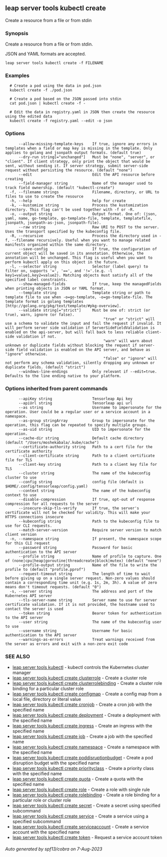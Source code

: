 ## leap server tools kubectl create

Create a resource from a file or from stdin

### Synopsis

Create a resource from a file or from stdin.

 JSON and YAML formats are accepted.

```
leap server tools kubectl create -f FILENAME
```

### Examples

```
  # Create a pod using the data in pod.json
  kubectl create -f ./pod.json
  
  # Create a pod based on the JSON passed into stdin
  cat pod.json | kubectl create -f -
  
  # Edit the data in registry.yaml in JSON then create the resource using the edited data
  kubectl create -f registry.yaml --edit -o json
```

### Options

```
      --allow-missing-template-keys    If true, ignore any errors in templates when a field or map key is missing in the template. Only applies to golang and jsonpath output formats. (default true)
      --dry-run string[="unchanged"]   Must be "none", "server", or "client". If client strategy, only print the object that would be sent, without sending it. If server strategy, submit server-side request without persisting the resource. (default "none")
      --edit                           Edit the API resource before creating
      --field-manager string           Name of the manager used to track field ownership. (default "kubectl-create")
  -f, --filename strings               Filename, directory, or URL to files to use to create the resource
  -h, --help                           help for create
  -k, --kustomize string               Process the kustomization directory. This flag can't be used together with -f or -R.
  -o, --output string                  Output format. One of: (json, yaml, name, go-template, go-template-file, template, templatefile, jsonpath, jsonpath-as-json, jsonpath-file).
      --raw string                     Raw URI to POST to the server.  Uses the transport specified by the kubeconfig file.
  -R, --recursive                      Process the directory used in -f, --filename recursively. Useful when you want to manage related manifests organized within the same directory.
      --save-config                    If true, the configuration of current object will be saved in its annotation. Otherwise, the annotation will be unchanged. This flag is useful when you want to perform kubectl apply on this object in the future.
  -l, --selector string                Selector (label query) to filter on, supports '=', '==', and '!='.(e.g. -l key1=value1,key2=value2). Matching objects must satisfy all of the specified label constraints.
      --show-managed-fields            If true, keep the managedFields when printing objects in JSON or YAML format.
      --template string                Template string or path to template file to use when -o=go-template, -o=go-template-file. The template format is golang templates [http://golang.org/pkg/text/template/#pkg-overview].
      --validate string[="strict"]     Must be one of: strict (or true), warn, ignore (or false).
                                       		"true" or "strict" will use a schema to validate the input and fail the request if invalid. It will perform server side validation if ServerSideFieldValidation is enabled on the api-server, but will fall back to less reliable client-side validation if not.
                                       		"warn" will warn about unknown or duplicate fields without blocking the request if server-side field validation is enabled on the API server, and behave as "ignore" otherwise.
                                       		"false" or "ignore" will not perform any schema validation, silently dropping any unknown or duplicate fields. (default "strict")
      --windows-line-endings           Only relevant if --edit=true. Defaults to the line ending native to your platform.
```

### Options inherited from parent commands

```
      --apiKey string                  Tensorleap Api key
      --apiUrl string                  Tensorleap api url
      --as string                      Username to impersonate for the operation. User could be a regular user or a service account in a namespace.
      --as-group stringArray           Group to impersonate for the operation, this flag can be repeated to specify multiple groups.
      --as-uid string                  UID to impersonate for the operation.
      --cache-dir string               Default cache directory (default "/Users/moshekabala/.kube/cache")
      --certificate-authority string   Path to a cert file for the certificate authority
      --client-certificate string      Path to a client certificate file for TLS
      --client-key string              Path to a client key file for TLS
      --cluster string                 The name of the kubeconfig cluster to use
      --config string                  config file (default is $HOME/.config/tensorleap/config.yaml)
      --context string                 The name of the kubeconfig context to use
      --disable-compression            If true, opt-out of response compression for all requests to the server
      --insecure-skip-tls-verify       If true, the server's certificate will not be checked for validity. This will make your HTTPS connections insecure
      --kubeconfig string              Path to the kubeconfig file to use for CLI requests.
      --match-server-version           Require server version to match client version
  -n, --namespace string               If present, the namespace scope for this CLI request
      --password string                Password for basic authentication to the API server
      --profile string                 Name of profile to capture. One of (none|cpu|heap|goroutine|threadcreate|block|mutex) (default "none")
      --profile-output string          Name of the file to write the profile to (default "profile.pprof")
      --request-timeout string         The length of time to wait before giving up on a single server request. Non-zero values should contain a corresponding time unit (e.g. 1s, 2m, 3h). A value of zero means don't timeout requests. (default "0")
  -s, --server string                  The address and port of the Kubernetes API server
      --tls-server-name string         Server name to use for server certificate validation. If it is not provided, the hostname used to contact the server is used
      --token string                   Bearer token for authentication to the API server
      --user string                    The name of the kubeconfig user to use
      --username string                Username for basic authentication to the API server
      --warnings-as-errors             Treat warnings received from the server as errors and exit with a non-zero exit code
```

### SEE ALSO

* [leap server tools kubectl](leap_server_tools_kubectl.md)	 - kubectl controls the Kubernetes cluster manager
* [leap server tools kubectl create clusterrole](leap_server_tools_kubectl_create_clusterrole.md)	 - Create a cluster role
* [leap server tools kubectl create clusterrolebinding](leap_server_tools_kubectl_create_clusterrolebinding.md)	 - Create a cluster role binding for a particular cluster role
* [leap server tools kubectl create configmap](leap_server_tools_kubectl_create_configmap.md)	 - Create a config map from a local file, directory or literal value
* [leap server tools kubectl create cronjob](leap_server_tools_kubectl_create_cronjob.md)	 - Create a cron job with the specified name
* [leap server tools kubectl create deployment](leap_server_tools_kubectl_create_deployment.md)	 - Create a deployment with the specified name
* [leap server tools kubectl create ingress](leap_server_tools_kubectl_create_ingress.md)	 - Create an ingress with the specified name
* [leap server tools kubectl create job](leap_server_tools_kubectl_create_job.md)	 - Create a job with the specified name
* [leap server tools kubectl create namespace](leap_server_tools_kubectl_create_namespace.md)	 - Create a namespace with the specified name
* [leap server tools kubectl create poddisruptionbudget](leap_server_tools_kubectl_create_poddisruptionbudget.md)	 - Create a pod disruption budget with the specified name
* [leap server tools kubectl create priorityclass](leap_server_tools_kubectl_create_priorityclass.md)	 - Create a priority class with the specified name
* [leap server tools kubectl create quota](leap_server_tools_kubectl_create_quota.md)	 - Create a quota with the specified name
* [leap server tools kubectl create role](leap_server_tools_kubectl_create_role.md)	 - Create a role with single rule
* [leap server tools kubectl create rolebinding](leap_server_tools_kubectl_create_rolebinding.md)	 - Create a role binding for a particular role or cluster role
* [leap server tools kubectl create secret](leap_server_tools_kubectl_create_secret.md)	 - Create a secret using specified subcommand
* [leap server tools kubectl create service](leap_server_tools_kubectl_create_service.md)	 - Create a service using a specified subcommand
* [leap server tools kubectl create serviceaccount](leap_server_tools_kubectl_create_serviceaccount.md)	 - Create a service account with the specified name
* [leap server tools kubectl create token](leap_server_tools_kubectl_create_token.md)	 - Request a service account token

###### Auto generated by spf13/cobra on 7-Aug-2023

